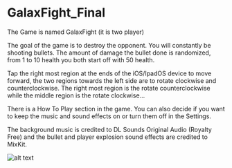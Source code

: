 # GalaxFight_Final

The Game is named GalaxFight (it is two player)

The goal of the game is to destroy the opponent. You will constantly be shooting bullets. The amount of damage the bullet done is randomized, from 1 to 10 health you both start off with 50 health. 

Tap the right most region at the ends of the iOS/IpadOS device to move forward, the two regions towards the left side are to rotate clockwise and counterclockwise. 
The right most region is the rotate counterclockwise while the middle region is the rotate clockwise...

There is a How To Play section in the game.
You can also decide if you want to keep the music and sound effects on or turn them off in the Settings.

The background music is credited to DL Sounds Original Audio (Royalty Free) and the bullet and player explosion sound effects are credited to MixKit. 

![alt text](https://user-images.githubusercontent.com/31413154/149704376-bf938ae1-f379-48fc-93b1-0990f2de59d9.png)
